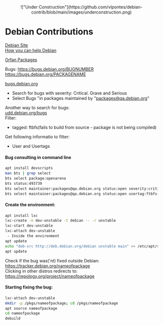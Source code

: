 <p align="center">!["Under Construction"](https://github.com/vlpontes/debian-contrib/blob/main/images/underconstruction.png)


# Debian Contributions
[Debian Site](https://www.debian.org/)  
[How you can help Debian](https://www.debian.org/intro/help)

[Orfan Packages](https://qa.debian.org/developer.php?email=packages@qa.debian.org)

Bugs: https://bugs.debian.org/BUGNUMBER  
      https://bugs.debian.org/PACKAGENAME

[bugs.debian.org](https://www.debian.org/Bugs/)  
- Search for bugs with severity: Critical. Grave and Serious  
- Select Bugs "in packages maintained by "packages@qa.debian.org"

Another way to search for bugs:  
[udd.debian.org/bugs](https://udd.debian.org/bugs)  
Filter:   
- tagged: ftbfs(fails to build from source - package is not being compiled)

Get following informatio to filter:
- User and Usertags

#### Bug consulting in command line
```bash
apt install devscripts
man bts | grep select
bts select package:openarena
bts status:493739
bts select maintainer:packages@qa.debian.org status:open severity:critical severity:grave severity:serious
bts select maintainer:packages@qa.debian.org status:open usertag:ftbfs-gcc-14 users:debian-gcc@lists.debian.org
```

#### Create the environment:
```bash
apt install lxc
lxc-create -n dev-unstable -t debian -- -r unstable
lxc-start dev-unstable
lxc-attach dev-unstable
 - Inside the environment
apt update
echo "deb-src http://deb.debian.org/debian unstable main" >> /etc/apt/sources.list
apt update
```


Check if the bug was('nt) fixed outside Debian:  
https://tracker.debian.org/nameofpackage  
Clicking in other distros redirects to: https://repology.org/project/nameofpackage

#### Starting fixing the bug:
```bash
lxc-attach dev-unstable
mkdir -p /pkgs/nameofpackage; cd /pkgs/nameofpackage
apt source nameofpackage
cd nameofpackage
debuild
